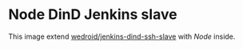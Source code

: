 # Node DinD Jenkins slave

This image extend  [wedroid/jenkins-dind-ssh-slave](https://hub.docker.com/r/wedroid/jenkins-dind-ssh-slave/) with *Node* inside.



